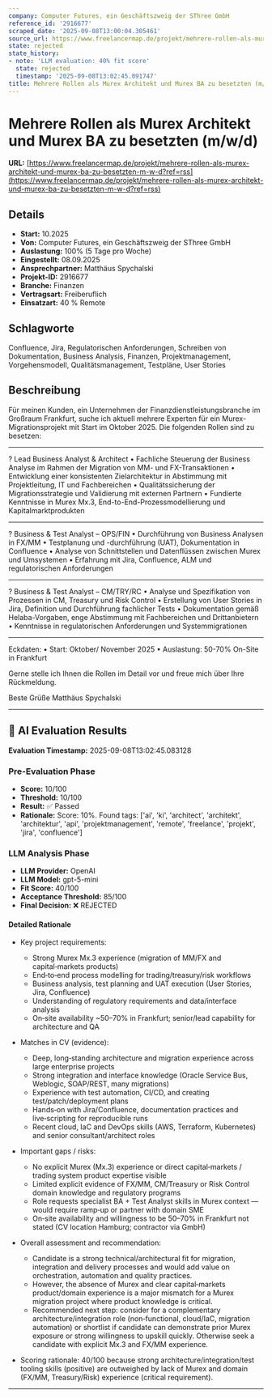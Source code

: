 ```yaml
---
company: Computer Futures, ein Geschäftszweig der SThree GmbH
reference_id: '2916677'
scraped_date: '2025-09-08T13:00:04.305461'
source_url: https://www.freelancermap.de/projekt/mehrere-rollen-als-murex-architekt-und-murex-ba-zu-besetzten-m-w-d?ref=rss
state: rejected
state_history:
- note: 'LLM evaluation: 40% fit score'
  state: rejected
  timestamp: '2025-09-08T13:02:45.091747'
title: Mehrere Rollen als Murex Architekt und Murex BA zu besetzten (m/w/d)
---
```



# Mehrere Rollen als Murex Architekt und Murex BA zu besetzten (m/w/d)
**URL:** [https://www.freelancermap.de/projekt/mehrere-rollen-als-murex-architekt-und-murex-ba-zu-besetzten-m-w-d?ref=rss](https://www.freelancermap.de/projekt/mehrere-rollen-als-murex-architekt-und-murex-ba-zu-besetzten-m-w-d?ref=rss)
## Details
- **Start:** 10.2025
- **Von:** Computer Futures, ein Geschäftszweig der SThree GmbH
- **Auslastung:** 100% (5 Tage pro Woche)
- **Eingestellt:** 08.09.2025
- **Ansprechpartner:** Matthäus Spychalski
- **Projekt-ID:** 2916677
- **Branche:** Finanzen
- **Vertragsart:** Freiberuflich
- **Einsatzart:** 40
                                                % Remote

## Schlagworte
Confluence, Jira, Regulatorischen Anforderungen, Schreiben von Dokumentation, Business Analysis, Finanzen, Projektmanagement, Vorgehensmodell, Qualitätsmanagement, Testpläne, User Stories

## Beschreibung
Für meinen Kunden, ein Unternehmen der Finanzdienstleistungsbranche im Großraum Frankfurt, suche ich aktuell mehrere Experten für ein Murex-Migrationsprojekt mit Start im Oktober 2025. Die folgenden Rollen sind zu besetzen:
________________________________________
? Lead Business Analyst & Architect
• Fachliche Steuerung der Business Analyse im Rahmen der Migration von MM- und FX-Transaktionen
• Entwicklung einer konsistenten Zielarchitektur in Abstimmung mit Projektleitung, IT und Fachbereichen
• Qualitätssicherung der Migrationsstrategie und Validierung mit externen Partnern
• Fundierte Kenntnisse in Murex Mx.3, End-to-End-Prozessmodellierung und Kapitalmarktprodukten
________________________________________
? Business & Test Analyst – OPS/FIN
• Durchführung von Business Analysen in FX/MM
• Testplanung und -durchführung (UAT), Dokumentation in Confluence
• Analyse von Schnittstellen und Datenflüssen zwischen Murex und Umsystemen
• Erfahrung mit Jira, Confluence, ALM und regulatorischen Anforderungen
________________________________________
? Business & Test Analyst – CM/TRY/RC
• Analyse und Spezifikation von Prozessen in CM, Treasury und Risk Control
• Erstellung von User Stories in Jira, Definition und Durchführung fachlicher Tests
• Dokumentation gemäß Helaba-Vorgaben, enge Abstimmung mit Fachbereichen und Drittanbietern
• Kenntnisse in regulatorischen Anforderungen und Systemmigrationen
________________________________________
Eckdaten:
• Start: Oktober/ November 2025
• Auslastung: 50-70% On-Site in Frankfurt

Gerne stelle ich Ihnen die Rollen im Detail vor und freue mich über Ihre Rückmeldung.

Beste Grüße
Matthäus Spychalski

---

## 🤖 AI Evaluation Results

**Evaluation Timestamp:** 2025-09-08T13:02:45.083128

### Pre-Evaluation Phase
- **Score:** 10/100
- **Threshold:** 10/100
- **Result:** ✅ Passed
- **Rationale:** Score: 10%. Found tags: ['ai', 'ki', 'architect', 'architekt', 'architektur', 'api', 'projektmanagement', 'remote', 'freelance', 'projekt', 'jira', 'confluence']

### LLM Analysis Phase
- **LLM Provider:** OpenAI
- **LLM Model:** gpt-5-mini
- **Fit Score:** 40/100
- **Acceptance Threshold:** 85/100
- **Final Decision:** ❌ REJECTED

#### Detailed Rationale
- Key project requirements:
  - Strong Murex Mx.3 experience (migration of MM/FX and capital‑markets products)
  - End‑to‑end process modelling for trading/treasury/risk workflows
  - Business analysis, test planning and UAT execution (User Stories, Jira, Confluence)
  - Understanding of regulatory requirements and data/interface analysis
  - On‑site availability ~50–70% in Frankfurt; senior/lead capability for architecture and QA

- Matches in CV (evidence):
  - Deep, long‑standing architecture and migration experience across large enterprise projects
  - Strong integration and interface knowledge (Oracle Service Bus, Weblogic, SOAP/REST, many migrations)
  - Experience with test automation, CI/CD, and creating test/patch/deployment plans
  - Hands‑on with Jira/Confluence, documentation practices and live‑scripting for reproducible runs
  - Recent cloud, IaC and DevOps skills (AWS, Terraform, Kubernetes) and senior consultant/architect roles

- Important gaps / risks:
  - No explicit Murex (Mx.3) experience or direct capital‑markets / trading system product expertise visible
  - Limited explicit evidence of FX/MM, CM/Treasury or Risk Control domain knowledge and regulatory programs
  - Role requests specialist BA + Test Analyst skills in Murex context — would require ramp‑up or partner with domain SME
  - On‑site availability and willingness to be 50–70% in Frankfurt not stated (CV location Hamburg; contractor via GmbH)

- Overall assessment and recommendation:
  - Candidate is a strong technical/architectural fit for migration, integration and delivery processes and would add value on orchestration, automation and quality practices.
  - However, the absence of Murex and clear capital‑markets product/domain experience is a major mismatch for a Murex migration project where product knowledge is critical.
  - Recommended next step: consider for a complementary architecture/integration role (non‑functional, cloud/IaC, migration automation) or shortlist if candidate can demonstrate prior Murex exposure or strong willingness to upskill quickly. Otherwise seek a candidate with explicit Mx.3 and FX/MM experience.

- Scoring rationale: 40/100 because strong architecture/integration/test tooling skills (positive) are outweighed by lack of Murex and domain (FX/MM, Treasury/Risk) experience (critical requirement).

---
